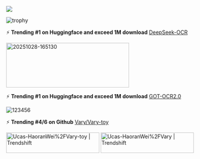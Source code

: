 <!--
**Ucas-HaoranWei/Ucas-HaoranWei** is a ✨ _special_ ✨ repository because its `README.md` (this file) appears on your GitHub profile.

Here are some ideas to get you started:

- 🔭 I’m currently working on ...
- 🌱 I’m currently learning ...
- 👯 I’m looking to collaborate on ...
- 🤔 I’m looking for help with ...
- 💬 Ask me about ...
- 📫 How to reach me: ...
- 😄 Pronouns: ...
- ⚡ Fun fact: ...
-->


![](https://github-readme-stats.vercel.app/api?username=Ucas-HaoranWei&theme=cobalt&hide=prs&hide_rank=True)



![trophy](https://github-profile-trophy.vercel.app/?username=Ucas-HaoranWei&title=Stars,Followers,Commits&theme=dracula)

⚡ **Trending #1 on Huggingface and exceed 1M download** [DeepSeek-OCR](https://github.com/deepseek-ai/DeepSeek-OCR)

<img width="330" height="120" alt="20251028-165130" src="https://github.com/user-attachments/assets/a86ba8e2-722e-4ad3-9fab-f45144b8245d" />





⚡ **Trending #1 on Huggingface and exceed 1M download**  [GOT-OCR2.0](https://github.com/Ucas-HaoranWei/GOT-OCR2.0)  




![123456](https://github.com/user-attachments/assets/99ed5468-2d64-4924-bc2f-4d438f8c979c)







⚡ **Trending #4/6 on Github** [Vary/Vary-toy](https://github.com/Ucas-HaoranWei/Vary) 
  
<a href="https://trendshift.io/repositories/7311" target="_blank"><img src="https://trendshift.io/api/badge/repositories/7311" alt="Ucas-HaoranWei%2FVary-toy | Trendshift" style="width: 250px; height: 55px;" width="250" height="55"/></a>  <a href="https://trendshift.io/repositories/5978" target="_blank"><img src="https://trendshift.io/api/badge/repositories/5978" alt="Ucas-HaoranWei%2FVary | Trendshift" style="width: 250px; height: 55px;" width="250" height="55"/></a>






